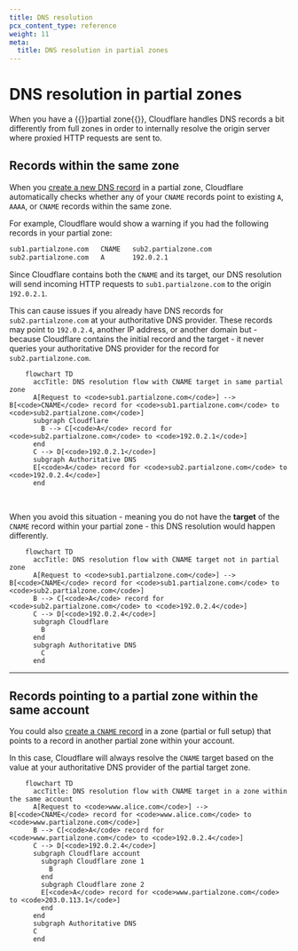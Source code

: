 ```yaml
---
title: DNS resolution
pcx_content_type: reference
weight: 11
meta:
  title: DNS resolution in partial zones
---
```


# DNS resolution in partial zones

When you have a {{<glossary-tooltip term_id="partial setup" link="/dns/zone-setups/partial-setup/">}}partial zone{{</glossary-tooltip>}}, Cloudflare handles DNS records a bit differently from full zones in order to internally resolve the origin server where proxied HTTP requests are sent to.

## Records within the same zone

When you [create a new DNS record](/dns/manage-dns-records/how-to/create-dns-records/#create-dns-records) in a partial zone, Cloudflare automatically checks whether any of your `CNAME` records point to existing `A`, `AAAA`, or `CNAME` records within the same zone.

For example, Cloudflare would show a warning if you had the following records in your partial zone:

```txt
sub1.partialzone.com   CNAME   sub2.partialzone.com
sub2.partialzone.com   A       192.0.2.1
```

Since Cloudflare contains both the `CNAME` and its target, our DNS resolution will send incoming HTTP requests to `sub1.partialzone.com` to the origin `192.0.2.1`.

This can cause issues if you already have DNS records for `sub2.partialzone.com` at your authoritative DNS provider. These records may point to `192.0.2.4`, another IP address, or another domain but - because Cloudflare contains the initial record and the target - it never queries your authoritative DNS provider for the record for `sub2.partialzone.com`.

```mermaid
    flowchart TD
      accTitle: DNS resolution flow with CNAME target in same partial zone
      A[Request to <code>sub1.partialzone.com</code>] --> B[<code>CNAME</code> record for <code>sub1.partialzone.com</code> to <code>sub2.partialzone.com</code>]
      subgraph Cloudflare
        B --> C[<code>A</code> record for <code>sub2.partialzone.com</code> to <code>192.0.2.1</code>]
      end
      C --> D[<code>192.0.2.1</code>]
      subgraph Authoritative DNS
      E[<code>A</code> record for <code>sub2.partialzone.com</code> to <code>192.0.2.4</code>]
      end
```
<br />

When you avoid this situation - meaning you do not have the **target** of the `CNAME` record within your partial zone - this DNS resolution would happen differently.

```mermaid
    flowchart TD
      accTitle: DNS resolution flow with CNAME target not in partial zone
      A[Request to <code>sub1.partialzone.com</code>] --> B[<code>CNAME</code> record for <code>sub1.partialzone.com</code> to <code>sub2.partialzone.com</code>]
      B --> C[<code>A</code> record for <code>sub2.partialzone.com</code> to <code>192.0.2.4</code>]
      C --> D[<code>192.0.2.4</code>]
      subgraph Cloudflare
        B
      end
      subgraph Authoritative DNS
        C
      end
```

---

## Records pointing to a partial zone within the same account

You could also [create a `CNAME` record](/dns/manage-dns-records/how-to/create-dns-records/#create-dns-records) in a zone (partial or full setup) that points to a record in another partial zone within your account.

In this case, Cloudflare will always resolve the `CNAME` target based on the value at your authoritative DNS provider of the partial target zone.

```mermaid
    flowchart TD
      accTitle: DNS resolution flow with CNAME target in a zone within the same account
      A[Request to <code>www.alice.com</code>] --> B[<code>CNAME</code> record for <code>www.alice.com</code> to <code>www.partialzone.com</code>]
      B --> C[<code>A</code> record for <code>www.partialzone.com</code> to <code>192.0.2.4</code>]
      C --> D[<code>192.0.2.4</code>]
      subgraph Cloudflare account
        subgraph Cloudflare zone 1
          B
        end
        subgraph Cloudflare zone 2
        E[<code>A</code> record for <code>www.partialzone.com</code> to <code>203.0.113.1</code>]
        end
      end
      subgraph Authoritative DNS
      C
      end
```